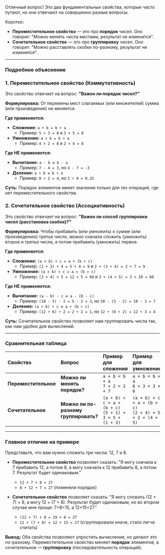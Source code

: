 Отличный вопрос! Это два фундаментальных свойства, которые часто путают, но они отвечают на совершенно разные вопросы.

Коротко:

*   **Переместительное свойство** — это про **порядок** чисел. Оно говорит: "Можно менять числа местами, результат не изменится".
*   **Сочетательное свойство** — это про **группировку** чисел. Оно говорит: "Можно расставлять скобки по-разному, результат не изменится".

---

### Подробное объяснение

### 1. Переместительное свойство (Коммутативность)

Это свойство отвечает на вопрос: **"Важен ли порядок чисел?"**

**Формулировка:** От перемены мест слагаемых (или множителей) сумма (или произведение) не меняется.

**Где применяется:**
*   **Сложение:** `a + b = b + a`
    *   Пример: `5 + 3 = 8` и `3 + 5 = 8`
*   **Умножение:** `a × b = b × a`
    *   Пример: `4 × 2 = 8` и `2 × 4 = 8`

**Где НЕ применяется:**
*   **Вычитание:** `a - b ≠ b - a`
    *   Пример: `7 - 4 = 3`, но `4 - 7 = -3`
*   **Деление:** `a ÷ b ≠ b ÷ a`
    *   Пример: `8 ÷ 2 = 4`, но `2 ÷ 8 = 0.25`

**Суть:** Порядок элементов имеет значение только для тех операций, где нет переместительного свойства.

### 2. Сочетательное свойство (Ассоциативность)

Это свойство отвечает на вопрос: **"Важен ли способ группировки чисел (расстановка скобок)?"**

**Формулировка:** Чтобы прибавить (или умножить) к сумме (или произведению) третье число, можно сначала сложить (умножить) второе и третье числа, а потом прибавить (умножить) первое.

**Где применяется:**
*   **Сложение:** `(a + b) + c = a + (b + c)`
    *   Пример: `(2 + 3) + 4 = 5 + 4 = 9` и `2 + (3 + 4) = 2 + 7 = 9`
*   **Умножение:** `(a × b) × c = a × (b × c)`
    *   Пример: `(3 × 4) × 5 = 12 × 5 = 60` и `3 × (4 × 5) = 3 × 20 = 60`

**Где НЕ применяется:**
*   **Вычитание:** `(a - b) - c ≠ a - (b - c)`
    *   Пример: `(10 - 5) - 2 = 5 - 2 = 3`, но `10 - (5 - 2) = 10 - 3 = 7`
*   **Деление:** `(a ÷ b) ÷ c ≠ a ÷ (b ÷ c)`
    *   Пример: `(12 ÷ 6) ÷ 2 = 2 ÷ 2 = 1`, но `12 ÷ (6 ÷ 2) = 12 ÷ 3 = 4`

**Суть:** Сочетательное свойство позволяет нам группировать числа так, как нам удобно для вычислений.

---

### Сравнительная таблица

| Свойство | Вопрос | Пример для сложения | Пример для умножения |
| :--- | :--- | :--- | :--- |
| **Переместительное** | **Можно ли менять порядок?** | `a + b = b + a` <br> `7 + 2 = 2 + 7` | `a × b = b × a` <br> `6 × 3 = 3 × 6` |
| **Сочетательное** | **Можно ли по-разному группировать?** | `(a + b) + c = a + (b + c)` <br> `(5 + 1) + 3 = 5 + (1 + 3)` | `(a × b) × c = a × (b × c)` <br> `(2 × 4) × 5 = 2 × (4 × 5)` |

---

### Главное отличие на примере

Представьте, что вам нужно сложить три числа: 12, 7 и 8.

*   **Переместительное свойство** позволяет сказать:
    "Я могу сначала к 7 прибавить 12, а потом 8, а могу сначала к 12 прибавить 8, а потом 7. Результат будет одинаковым."
    *   `12 + 7 + 8 = 27`
    *   `8 + 12 + 7 = 27` (поменяли порядок)

*   **Сочетательное свойство** позволяет сказать:
    "Я могу сложить (12 + 7) + 8, а могу 12 + (7 + 8). Результат будет одинаковым, но во втором случае мне проще: 7+8=15, а 12+15=27."
    *   `(12 + 7) + 8 = 19 + 8 = 27`
    *   `12 + (7 + 8) = 12 + 15 = 27` (сгруппировали иначе, стало легче считать)

**Вывод:**
Оба свойства позволяют упростить вычисления, но делают это по-разному. Переместительное свойство меняет **порядок** элементов, а сочетательное — **группировку** (последовательность операций).